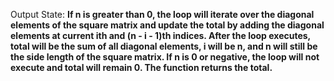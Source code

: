 Output State: **If n is greater than 0, the loop will iterate over the diagonal elements of the square matrix and update the total by adding the diagonal elements at current ith and (n - i - 1)th indices. After the loop executes, total will be the sum of all diagonal elements, i will be n, and n will still be the side length of the square matrix. If n is 0 or negative, the loop will not execute and total will remain 0. The function returns the total.**